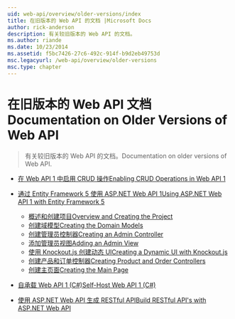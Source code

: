 ```yaml
---
uid: web-api/overview/older-versions/index
title: 在旧版本的 Web API 的文档 |Microsoft Docs
author: rick-anderson
description: 有关较旧版本的 Web API 的文档。
ms.author: riande
ms.date: 10/23/2014
ms.assetid: f5bc7426-27c6-492c-914f-b9d2eb49753d
msc.legacyurl: /web-api/overview/older-versions
msc.type: chapter
---
```

<a name="documentation-on-older-versions-of-web-api"></a><span data-ttu-id="caf14-103">在旧版本的 Web API 文档</span><span class="sxs-lookup"><span data-stu-id="caf14-103">Documentation on Older Versions of Web API</span></span>
====================
> <span data-ttu-id="caf14-104">有关较旧版本的 Web API 的文档。</span><span class="sxs-lookup"><span data-stu-id="caf14-104">Documentation on older versions of Web API.</span></span>


- [<span data-ttu-id="caf14-105">在 Web API 1 中启用 CRUD 操作</span><span class="sxs-lookup"><span data-stu-id="caf14-105">Enabling CRUD Operations in Web API 1</span></span>](creating-a-web-api-that-supports-crud-operations.md)
- [<span data-ttu-id="caf14-106">通过 Entity Framework 5 使用 ASP.NET Web API 1</span><span class="sxs-lookup"><span data-stu-id="caf14-106">Using ASP.NET Web API 1 with Entity Framework 5</span></span>](using-web-api-1-with-entity-framework-5/index.md)

    - [<span data-ttu-id="caf14-107">概述和创建项目</span><span class="sxs-lookup"><span data-stu-id="caf14-107">Overview and Creating the Project</span></span>](using-web-api-1-with-entity-framework-5/using-web-api-with-entity-framework-part-1.md)
    - [<span data-ttu-id="caf14-108">创建域模型</span><span class="sxs-lookup"><span data-stu-id="caf14-108">Creating the Domain Models</span></span>](using-web-api-1-with-entity-framework-5/using-web-api-with-entity-framework-part-2.md)
    - [<span data-ttu-id="caf14-109">创建管理员控制器</span><span class="sxs-lookup"><span data-stu-id="caf14-109">Creating an Admin Controller</span></span>](using-web-api-1-with-entity-framework-5/using-web-api-with-entity-framework-part-3.md)
    - [<span data-ttu-id="caf14-110">添加管理员视图</span><span class="sxs-lookup"><span data-stu-id="caf14-110">Adding an Admin View</span></span>](using-web-api-1-with-entity-framework-5/using-web-api-with-entity-framework-part-4.md)
    - [<span data-ttu-id="caf14-111">使用 Knockout.js 创建动态 UI</span><span class="sxs-lookup"><span data-stu-id="caf14-111">Creating a Dynamic UI with Knockout.js</span></span>](using-web-api-1-with-entity-framework-5/using-web-api-with-entity-framework-part-5.md)
    - [<span data-ttu-id="caf14-112">创建产品和订单控制器</span><span class="sxs-lookup"><span data-stu-id="caf14-112">Creating Product and Order Controllers</span></span>](using-web-api-1-with-entity-framework-5/using-web-api-with-entity-framework-part-6.md)
    - [<span data-ttu-id="caf14-113">创建主页面</span><span class="sxs-lookup"><span data-stu-id="caf14-113">Creating the Main Page</span></span>](using-web-api-1-with-entity-framework-5/using-web-api-with-entity-framework-part-7.md)
- [<span data-ttu-id="caf14-114">自承载 Web API 1 (C#)</span><span class="sxs-lookup"><span data-stu-id="caf14-114">Self-Host Web API 1 (C#)</span></span>](self-host-a-web-api.md)
- [<span data-ttu-id="caf14-115">使用 ASP.NET Web API 生成 RESTful API</span><span class="sxs-lookup"><span data-stu-id="caf14-115">Build RESTful API's with ASP.NET Web API</span></span>](build-restful-apis-with-aspnet-web-api.md)
